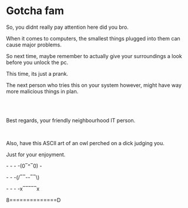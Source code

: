 <!DOCTYPE html>
<html>
<body>
<h1>Gotcha fam</h1>
<p>So, you didnt really pay attention here did you bro.</p>
<p>When it comes to computers, the smallest things plugged into them can cause major problems.</p>
<p>So next time, maybe remember to actually give your surroundings a look before you unlock the pc.</p>
<p>This time, its just a prank.</p>
<p>The next person who tries this on your system however, might have way more malicious things in plan.</p>
<br>
<br>
<p>Best regards, your friendly neighbourhood IT person.</p>
<br>
<p>Also, have this ASCII art of an owl perched on a dick judging you.
<p>Just for your enjoyment.
<br>
<p>- - - -(0‾^‾0) -</p>
<p>- - -(/‾‾--‾‾\)</p>
<p>- - - -x‾‾‾‾‾x</p>
<p>8==============D</p>
</body>
</html>
